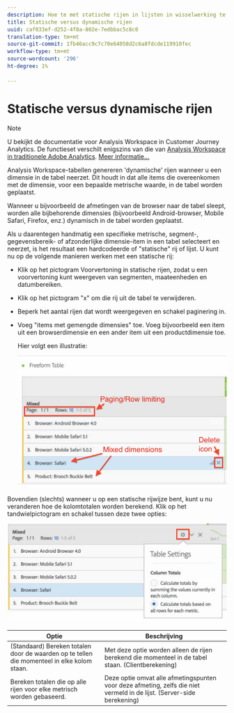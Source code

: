 ```yaml
---
description: Hoe te met statische rijen in lijsten in wisselwerking te staan.
title: Statische versus dynamische rijen
uuid: caf033ef-d252-4f8a-802e-7edbbac5c8c0
translation-type: tm+mt
source-git-commit: 1fb46acc9c7c70e64058d2c6a8fdcde119910fec
workflow-type: tm+mt
source-wordcount: '296'
ht-degree: 1%

---
```



# Statische versus dynamische rijen

>[!NOTE]
>
>U bekijkt de documentatie voor Analysis Workspace in Customer Journey Analytics. De functieset verschilt enigszins van die van [Analysis Workspace in traditionele Adobe Analytics](https://docs.adobe.com/content/help/en/analytics/analyze/analysis-workspace/home.html). [Meer informatie...](/help/getting-started/cja-aa.md)

Analysis Workspace-tabellen genereren &#39;dynamische&#39; rijen wanneer u een dimensie in de tabel neerzet. Dit houdt in dat alle items die overeenkomen met de dimensie, voor een bepaalde metrische waarde, in de tabel worden geplaatst.

Wanneer u bijvoorbeeld de afmetingen van de browser naar de tabel sleept, worden alle bijbehorende dimensies (bijvoorbeeld Android-browser, Mobile Safari, Firefox, enz.) dynamisch in de tabel worden geplaatst.

Als u daarentegen handmatig een specifieke metrische, segment-, gegevensbereik- of afzonderlijke dimensie-item in een tabel selecteert en neerzet, is het resultaat een hardcodeerde of &quot;statische&quot; rij of lijst. U kunt nu op de volgende manieren werken met een statische rij:

* Klik op het pictogram Voorvertoning in statische rijen, zodat u een voorvertoning kunt weergeven van segmenten, maateenheden en datumbereiken.
* Klik op het pictogram &quot;x&quot; om die rij uit de tabel te verwijderen.
* Beperk het aantal rijen dat wordt weergegeven en schakel paginering in.
* Voeg &quot;items met gemengde dimensies&quot; toe. Voeg bijvoorbeeld een item uit een browserdimensie en een ander item uit een productdimensie toe.

   Hier volgt een illustratie:

   ![](assets/static_rows.png)

Bovendien (slechts) wanneer u op een statische rijwijze bent, kunt u nu veranderen hoe de kolomtotalen worden berekend. Klik op het tandwielpictogram en schakel tussen deze twee opties:

![](assets/column-totals.png)

| Optie | Beschrijving |
|---|---|
| (Standaard) Bereken totalen door de waarden op te tellen die momenteel in elke kolom staan. | Met deze optie worden alleen de rijen berekend die momenteel in de tabel staan. (Clientberekening) |
| Bereken totalen die op alle rijen voor elke metrisch worden gebaseerd. | Deze optie omvat alle afmetingspunten voor deze afmeting, zelfs die niet vermeld in de lijst. (Server-side berekening) |

